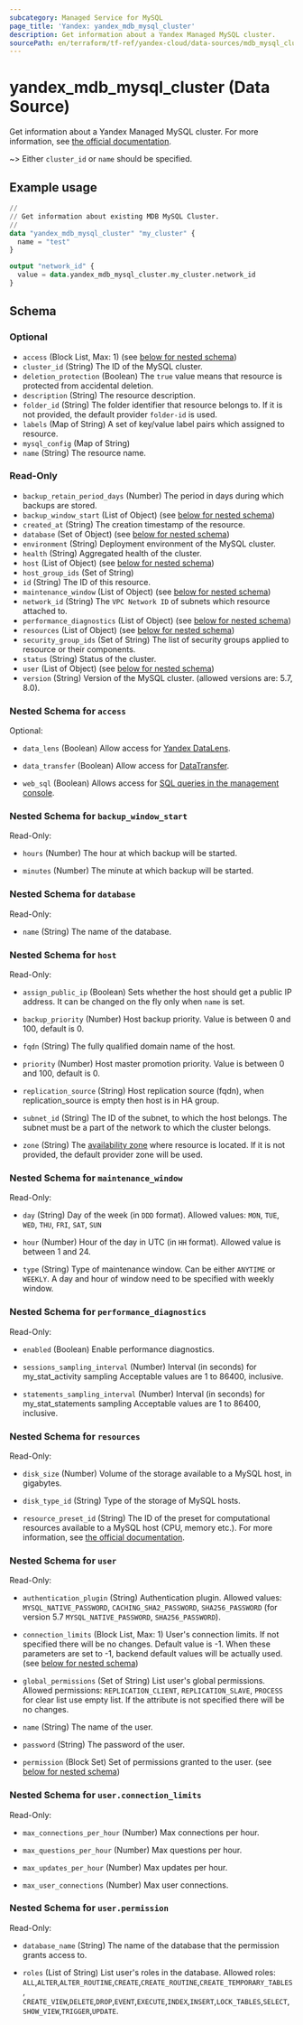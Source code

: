 ```yaml
---
subcategory: Managed Service for MySQL
page_title: 'Yandex: yandex_mdb_mysql_cluster'
description: Get information about a Yandex Managed MySQL cluster.
sourcePath: en/terraform/tf-ref/yandex-cloud/data-sources/mdb_mysql_cluster.md
---
```


# yandex_mdb_mysql_cluster (Data Source)

Get information about a Yandex Managed MySQL cluster. For more information, see [the official documentation](https://yandex.cloud/docs/managed-mysql/).

~> Either `cluster_id` or `name` should be specified.

## Example usage

```terraform
//
// Get information about existing MDB MySQL Cluster.
//
data "yandex_mdb_mysql_cluster" "my_cluster" {
  name = "test"
}

output "network_id" {
  value = data.yandex_mdb_mysql_cluster.my_cluster.network_id
}
```

<!-- schema generated by tfplugindocs -->
## Schema

### Optional

- `access` (Block List, Max: 1) (see [below for nested schema](#nestedblock--access))
- `cluster_id` (String) The ID of the MySQL cluster.
- `deletion_protection` (Boolean) The `true` value means that resource is protected from accidental deletion.
- `description` (String) The resource description.
- `folder_id` (String) The folder identifier that resource belongs to. If it is not provided, the default provider `folder-id` is used.
- `labels` (Map of String) A set of key/value label pairs which assigned to resource.
- `mysql_config` (Map of String)
- `name` (String) The resource name.

### Read-Only

- `backup_retain_period_days` (Number) The period in days during which backups are stored.
- `backup_window_start` (List of Object) (see [below for nested schema](#nestedatt--backup_window_start))
- `created_at` (String) The creation timestamp of the resource.
- `database` (Set of Object) (see [below for nested schema](#nestedatt--database))
- `environment` (String) Deployment environment of the MySQL cluster.
- `health` (String) Aggregated health of the cluster.
- `host` (List of Object) (see [below for nested schema](#nestedatt--host))
- `host_group_ids` (Set of String)
- `id` (String) The ID of this resource.
- `maintenance_window` (List of Object) (see [below for nested schema](#nestedatt--maintenance_window))
- `network_id` (String) The `VPC Network ID` of subnets which resource attached to.
- `performance_diagnostics` (List of Object) (see [below for nested schema](#nestedatt--performance_diagnostics))
- `resources` (List of Object) (see [below for nested schema](#nestedatt--resources))
- `security_group_ids` (Set of String) The list of security groups applied to resource or their components.
- `status` (String) Status of the cluster.
- `user` (List of Object) (see [below for nested schema](#nestedatt--user))
- `version` (String) Version of the MySQL cluster. (allowed versions are: 5.7, 8.0).

<a id="nestedblock--access"></a>
### Nested Schema for `access`

Optional:

- `data_lens` (Boolean) Allow access for [Yandex DataLens](https://yandex.cloud/services/datalens).

- `data_transfer` (Boolean) Allow access for [DataTransfer](https://yandex.cloud/services/data-transfer).

- `web_sql` (Boolean) Allows access for [SQL queries in the management console](https://yandex.cloud/docs/managed-mysql/operations/web-sql-query).



<a id="nestedatt--backup_window_start"></a>
### Nested Schema for `backup_window_start`

Read-Only:

- `hours` (Number) The hour at which backup will be started.

- `minutes` (Number) The minute at which backup will be started.



<a id="nestedatt--database"></a>
### Nested Schema for `database`

Read-Only:

- `name` (String) The name of the database.



<a id="nestedatt--host"></a>
### Nested Schema for `host`

Read-Only:

- `assign_public_ip` (Boolean) Sets whether the host should get a public IP address. It can be changed on the fly only when `name` is set.

- `backup_priority` (Number) Host backup priority. Value is between 0 and 100, default is 0.

- `fqdn` (String) The fully qualified domain name of the host.

- `priority` (Number) Host master promotion priority. Value is between 0 and 100, default is 0.

- `replication_source` (String) Host replication source (fqdn), when replication_source is empty then host is in HA group.

- `subnet_id` (String) The ID of the subnet, to which the host belongs. The subnet must be a part of the network to which the cluster belongs.

- `zone` (String) The [availability zone](https://yandex.cloud/docs/overview/concepts/geo-scope) where resource is located. If it is not provided, the default provider zone will be used.



<a id="nestedatt--maintenance_window"></a>
### Nested Schema for `maintenance_window`

Read-Only:

- `day` (String) Day of the week (in `DDD` format). Allowed values: `MON`, `TUE`, `WED`, `THU`, `FRI`, `SAT`, `SUN`

- `hour` (Number) Hour of the day in UTC (in `HH` format). Allowed value is between 1 and 24.

- `type` (String) Type of maintenance window. Can be either `ANYTIME` or `WEEKLY`. A day and hour of window need to be specified with weekly window.



<a id="nestedatt--performance_diagnostics"></a>
### Nested Schema for `performance_diagnostics`

Read-Only:

- `enabled` (Boolean) Enable performance diagnostics.

- `sessions_sampling_interval` (Number) Interval (in seconds) for my_stat_activity sampling Acceptable values are 1 to 86400, inclusive.

- `statements_sampling_interval` (Number) Interval (in seconds) for my_stat_statements sampling Acceptable values are 1 to 86400, inclusive.



<a id="nestedatt--resources"></a>
### Nested Schema for `resources`

Read-Only:

- `disk_size` (Number) Volume of the storage available to a MySQL host, in gigabytes.

- `disk_type_id` (String) Type of the storage of MySQL hosts.

- `resource_preset_id` (String) The ID of the preset for computational resources available to a MySQL host (CPU, memory etc.). For more information, see [the official documentation](https://yandex.cloud/docs/managed-mysql/concepts/instance-types).



<a id="nestedatt--user"></a>
### Nested Schema for `user`

Read-Only:

- `authentication_plugin` (String) Authentication plugin. Allowed values: `MYSQL_NATIVE_PASSWORD`, `CACHING_SHA2_PASSWORD`, `SHA256_PASSWORD` (for version 5.7 `MYSQL_NATIVE_PASSWORD`, `SHA256_PASSWORD`).

- `connection_limits` (Block List, Max: 1) User's connection limits. If not specified there will be no changes. Default value is -1. When these parameters are set to -1, backend default values will be actually used. (see [below for nested schema](#nestedobjatt--user--connection_limits))

- `global_permissions` (Set of String) List user's global permissions. Allowed permissions: `REPLICATION_CLIENT`, `REPLICATION_SLAVE`, `PROCESS` for clear list use empty list. If the attribute is not specified there will be no changes.

- `name` (String) The name of the user.

- `password` (String) The password of the user.

- `permission` (Block Set) Set of permissions granted to the user. (see [below for nested schema](#nestedobjatt--user--permission))


<a id="nestedobjatt--user--connection_limits"></a>
### Nested Schema for `user.connection_limits`

Read-Only:

- `max_connections_per_hour` (Number) Max connections per hour.

- `max_questions_per_hour` (Number) Max questions per hour.

- `max_updates_per_hour` (Number) Max updates per hour.

- `max_user_connections` (Number) Max user connections.



<a id="nestedobjatt--user--permission"></a>
### Nested Schema for `user.permission`

Read-Only:

- `database_name` (String) The name of the database that the permission grants access to.

- `roles` (List of String) List user's roles in the database. Allowed roles: `ALL`,`ALTER`,`ALTER_ROUTINE`,`CREATE`,`CREATE_ROUTINE`,`CREATE_TEMPORARY_TABLES`, `CREATE_VIEW`,`DELETE`,`DROP`,`EVENT`,`EXECUTE`,`INDEX`,`INSERT`,`LOCK_TABLES`,`SELECT`,`SHOW_VIEW`,`TRIGGER`,`UPDATE`.


